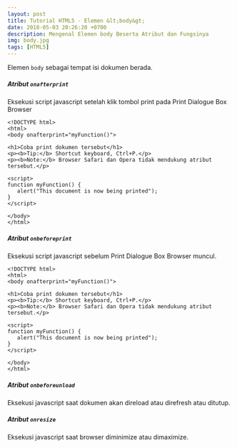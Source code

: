 ```yaml
---
layout: post
title: Tutorial HTML5 - Elemen &lt;body&gt;
date: 2018-05-03 20:26:20 +0700
description: Mengenal Elemen body Beserta Atribut dan Fungsinya
img: body.jpg
tags: [HTML5]
---
```

Elemen <code>body</code> sebagai tempat isi dokumen berada.

##### Atribut <code>onafterprint</code>
Eksekusi script javascript setelah klik tombol print pada Print Dialogue Box Browser

<pre>
<code data-language="html">&lt;!DOCTYPE html&gt;
&lt;html&gt;
&lt;body onafterprint="myFunction()"&gt;

&lt;h1&gt;Coba print dokumen tersebut&lt;/h1&gt;
&lt;p&gt;&lt;b&gt;Tip:&lt;/b&gt; Shortcut keyboard, Ctrl+P.&lt;/p&gt;
&lt;p&gt;&lt;b&gt;Note:&lt;/b&gt; Browser Safari dan Opera tidak mendukung atribut tersebut.&lt;/p&gt;

&lt;script&gt;
function myFunction() {
   alert("This document is now being printed");
}
&lt;/script&gt;

&lt;/body&gt;
&lt;/html&gt;</code>
</pre>

##### Atribut <code>onbeforeprint</code>
Eksekusi script javascript sebelum Print Dialogue Box Browser muncul.

<pre>
<code data-language="html">&lt;!DOCTYPE html&gt;
&lt;html&gt;
&lt;body onafterprint="myFunction()"&gt;

&lt;h1&gt;Coba print dokumen tersebut&lt;/h1&gt;
&lt;p&gt;&lt;b&gt;Tip:&lt;/b&gt; Shortcut keyboard, Ctrl+P.&lt;/p&gt;
&lt;p&gt;&lt;b&gt;Note:&lt;/b&gt; Browser Safari dan Opera tidak mendukung atribut tersebut.&lt;/p&gt;

&lt;script&gt;
function myFunction() {
   alert("This document is now being printed");
}
&lt;/script&gt;

&lt;/body&gt;
&lt;/html&gt;</code>
</pre>

##### Atribut <code>onbeforeunload</code>
Eksekusi javascript saat dokumen akan direload atau direfresh atau ditutup.

##### Atribut <code>onresize</code>
Eksekusi javascript saat browser diminimize atau dimaximize.
